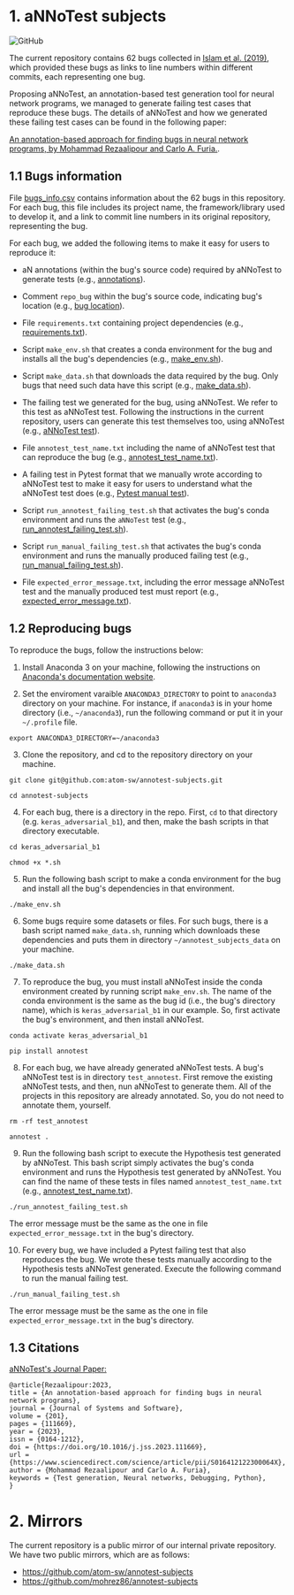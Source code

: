 # 1. aNNoTest subjects

![GitHub](https://img.shields.io/github/license/atom-sw/annotest-subjects)


The current repository contains 62 bugs collected in [Islam et al. (2019)](https://dl.acm.org/doi/10.1145/3338906.3338955),
which provided these bugs as links to
line numbers within different commits, each representing one bug.

Proposing aNNoTest, an annotation-based test generation tool 
for neural network programs, we managed to generate failing 
test cases that reproduce these bugs. 
The details of aNNoTest and how we generated
these failing test cases can be found in the 
following paper:

[An annotation-based approach for 
finding bugs in neural network programs, by
Mohammad Rezaalipour and Carlo A. Furia.](#13-citations).

## 1.1 Bugs information

File [bugs_info.csv](bugs_info.csv) contains information about the
62 bugs in this repository. For each bug, this file includes 
its project name, the framework/library used to develop it, and a link
to commit line numbers in its original repository, representing the bug.

For each bug, we added the following items to make it easy for users to reproduce it:

- aN annotations (within the bug's source code) required by aNNoTest to generate tests (e.g., [annotations](https://github.com/atom-sw/annotest-subjects/blob/main/keras_adversarial_b1/examples/example_gan.py#L38-L39)).

- Comment `repo_bug` within the bug's source code, indicating bug's location (e.g., [bug location](https://github.com/atom-sw/annotest-subjects/blob/main/keras_adversarial_b1/examples/example_gan.py#L45)).

- File `requirements.txt` containing project dependencies (e.g., [requirements.txt](https://github.com/atom-sw/annotest-subjects/blob/main/keras_adversarial_b1/requirements.txt)).

- Script `make_env.sh` that creates a conda environment for the bug and installs all the bug's dependencies (e.g., [make_env.sh](https://github.com/atom-sw/annotest-subjects/blob/main/keras_adversarial_b1/make_env.sh)).

- Script `make_data.sh` that downloads the data required by the bug. Only bugs that need such data have this script (e.g., [make_data.sh](https://github.com/atom-sw/annotest-subjects/blob/main/car_recognition_b1/make_data.sh)).

- The failing test we generated for the bug, using aNNoTest. We refer to this test as aNNoTest test. Following the instructions in the current repository, users can generate this test themselves too, using aNNoTest (e.g., [aNNoTest test](https://github.com/atom-sw/annotest-subjects/blob/main/keras_adversarial_b1/test_annotest/examples/test_example_gan.py#L11-L18)).

- File `annotest_test_name.txt` including the name of aNNoTest test that can reproduce the bug (e.g., [annotest_test_name.txt](https://github.com/atom-sw/annotest-subjects/blob/main/keras_adversarial_b1/annotest_test_name.txt)).

- A failing test in Pytest format that we manually wrote according to aNNoTest test to make it easy for users to understand what the aNNoTest test does (e.g., [Pytest manual test](https://github.com/atom-sw/annotest-subjects/blob/main/keras_adversarial_b1/tests_manual/test_failing.py)).

- Script `run_annotest_failing_test.sh` that activates the bug's conda environment and runs the `aNNoTest` test (e.g., [run_annotest_failing_test.sh](https://github.com/atom-sw/annotest-subjects/blob/main/keras_adversarial_b1/run_annotest_failing_test.sh)).

- Script `run_manual_failing_test.sh` that activates the bug's conda environment and runs the manually produced failing test (e.g., [run_manual_failing_test.sh](https://github.com/atom-sw/annotest-subjects/blob/main/keras_adversarial_b1/run_manual_failing_test.sh)).

- File `expected_error_message.txt`, including the error message aNNoTest test and the manually produced test must report (e.g., [expected_error_message.txt](https://github.com/atom-sw/annotest-subjects/blob/main/keras_adversarial_b1/expected_error_message.txt)).
 

## 1.2 Reproducing bugs

To reproduce the bugs, follow the instructions below:

1. Install Anaconda 3 on your machine, following
the instructions on 
[Anaconda's documentation 
website](https://docs.anaconda.com/free/anaconda/install/index.html).


2. Set the enviroment varaible `ANACONDA3_DIRECTORY` to
point to `anaconda3` directory on your machine.
For instance, if `anaconda3` is in your home directory
(i.e., `~/anaconda3`), run the following command
or put it in your `~/.profile` file.

```
export ANACONDA3_DIRECTORY=~/anaconda3
```

3. Clone the repository, and cd to the repository directory on your machine.

```
git clone git@github.com:atom-sw/annotest-subjects.git
```

```
cd annotest-subjects
```

4. For each bug, there is a directory in the repo.
First, `cd` to that directory (e.g. `keras_adversarial_b1`), and then, make the
bash scripts in that directory executable.

```
cd keras_adversarial_b1
```

```
chmod +x *.sh
```

5. Run the following bash script to make a conda environment for the bug and install all the bug's dependencies in that environment.

```
./make_env.sh
```

6. Some bugs require some datasets or files.
For such bugs, there is a bash script named `make_data.sh`,
running which downloads these dependencies and puts them
in directory `~/annotest_subjects_data` on your machine.

```
./make_data.sh
```

7. To reproduce the bug, you must install aNNoTest inside the
conda environment created by running script `make_env.sh`.
The name of the conda environment is the same as the bug 
id (i.e., the bug's directory name), which is `keras_adversarial_b1` in our example.
So, first activate the bug's environment, and then
install aNNoTest.

```
conda activate keras_adversarial_b1
```

```
pip install annotest
```

8. For each bug, we have already generated aNNoTest tests.
A bug's aNNoTest test is in directory `test_annotest`.
First remove the existing aNNoTest tests, and then,
nun aNNoTest to generate them.
All of the projects in this repository are already
annotated. So, you do not need to annotate them, yourself.

```
rm -rf test_annotest
```

```
annotest .
```

9. Run the following bash script to execute the
Hypothesis test generated by aNNoTest. This bash script
simply activates the bug's conda environment and runs
the Hypothesis test generated by aNNoTest. You can find the
name of these tests in files named `annotest_test_name.txt` (e.g., [annotest_test_name.txt](keras_adversarial_b1/annotest_test_name.txt)).

```
./run_annotest_failing_test.sh
```

The error message must be the same as the one in file `expected_error_message.txt` in the bug's directory.

10. For every bug, we have included a Pytest
failing test that also reproduces the bug. We wrote
these tests manually according to the Hypothesis tests aNNoTest
generated. Execute the following command to run the manual
failing test.

```
./run_manual_failing_test.sh
```

The error message must be the same as the one in file `expected_error_message.txt` in the bug's directory.

## 1.3 Citations

[aNNoTest's Journal 
Paper:](https://doi.org/10.1016/j.jss.2023.111669)

```
@article{Rezaalipour:2023,
title = {An annotation-based approach for finding bugs in neural network programs},
journal = {Journal of Systems and Software},
volume = {201},
pages = {111669},
year = {2023},
issn = {0164-1212},
doi = {https://doi.org/10.1016/j.jss.2023.111669},
url = {https://www.sciencedirect.com/science/article/pii/S016412122300064X},
author = {Mohammad Rezaalipour and Carlo A. Furia},
keywords = {Test generation, Neural networks, Debugging, Python},
}
```

# 2. Mirrors

The current repository is a public mirror of
our internal private repository.
We have two public mirrors, which are as follows:

- https://github.com/atom-sw/annotest-subjects
- https://github.com/mohrez86/annotest-subjects
